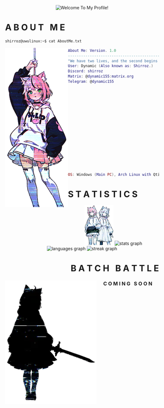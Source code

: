 <div align="center"><img src="https://readme-typing-svg.demolab.com?font=Fira+Code&pause=1000&color=386AF7&center=true&vCenter=true&random=false&width=435&separator=%3C&lines=WelcomeUser();%3CI+Am+Dynamic.%3CRobloxLuaU%3F%3CI+Make+Youtube+Videos." alt="Welcome To My Profile!" height="80" /></div>
<h1 align="left"><strong>A B O U T &nbsp; M E </h1></strong></p>
  
```zsh
shirroz@uwulinux:~$ cat AboutMe.txt
```

<img align="left" src="cropped/girl solo.png" height="520px"/> 
  
```lua
About Me: Version. 1.0
-----------------------------------------------------------------------------------
"We have two lives, and the second begins when we realize we only have one."
User: Dynamic (Also known as: Shirroz.)
Discord: shirroz
Matrix: @dynamic155:matrix.org
Telegram: @dynamic155

















OS: Windows (Main PC), Arch Linux with Qtile (Main PC), Debian (Server).
```

<h1 align="left"><strong>S T A T I S T I C S</h1></strong></p>

<div align="center">
<img src="cropped/2 chars W Overlay.png" height="130px"/> 
<img src="https://github-readme-stats.vercel.app/api?username=Dynamic155&hide_title=false&hide_rank=false&show_icons=true&include_all_commits=false&count_private=false&disable_animations=false&card_width=220&locale=en&hide_border=false&order=1&custom_title=My%20stats:&border_color=386AF7FF&title_color=386AF7FF&icon_color=164187&text_color=677CA3&bg_color=202020" height="130" alt="stats graph"/>
  
<img src="https://github-readme-stats.vercel.app/api/top-langs?username=Dynamic155&locale=en&hide_title=false&layout=compact&card_width=220&langs_count=6&hide_border=false&order=2&custom_title=Most%20Used%20Languages:&border_color=386AF7FF&title_color=386AF7FF&icon_color=164187&text_color=677CA3&bg_color=202020" height="130" alt="languages graph"  />
  
<img src="https://streak-stats.demolab.com?user=Dynamic155&locale=en&mode=daily&theme=gruvbox&hide_border=false&border_radius=5&order=3&card_width=220&background=202020&stroke=386AF7&border=164187&ring=252F4C&fire=F7768E&currStreakNum=386AF7&sideNums=386AF7&currStreakLabel=677CA3&sideLabels=677CA3&dates=677CA3" height="130" alt="streak graph"  />
</div>

<h1 align="right"><strong>B A T C H &nbsp; B A T T L E</h1></strong></p>
  
<div >
<img align="left" src="cropped/shadow-flipped.png" width="300px"/> 
<h3 align="center"><strong>C O M I N G &nbsp; S O O N</h3></strong></p>
</div>
